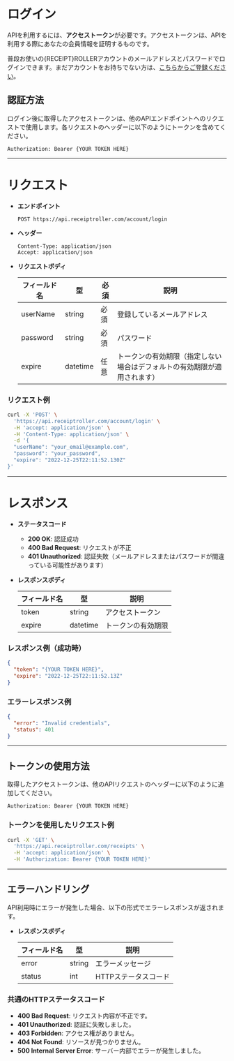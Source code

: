 # ログイン

APIを利用するには、**アクセストークン**が必要です。アクセストークンは、APIを利用する際にあなたの会員情報を証明するものです。

普段お使いの{RECEIPT}ROLLERアカウントのメールアドレスとパスワードでログインできます。まだアカウントをお持ちでない方は、[こちらからご登録ください](https://receiptroller.com/identity/account/register?culture=ja)。

## 認証方法

ログイン後に取得したアクセストークンは、他のAPIエンドポイントへのリクエストで使用します。各リクエストのヘッダーに以下のようにトークンを含めてください。

```
Authorization: Bearer {YOUR TOKEN HERE}
```

---

# リクエスト

- **エンドポイント**

  ```
  POST https://api.receiptroller.com/account/login
  ```

- **ヘッダー**

  ```
  Content-Type: application/json
  Accept: application/json
  ```

- **リクエストボディ**

  | フィールド名 | 型       | 必須 | 説明                                                        |
  |--------------|----------|------|-------------------------------------------------------------|
  | userName     | string   | 必須 | 登録しているメールアドレス                                      |
  | password     | string   | 必須 | パスワード                                                    |
  | expire       | datetime | 任意 | トークンの有効期限（指定しない場合はデフォルトの有効期限が適用されます） |

### リクエスト例

```bash
curl -X 'POST' \
  'https://api.receiptroller.com/account/login' \
  -H 'accept: application/json' \
  -H 'Content-Type: application/json' \
  -d '{
  "userName": "your_email@example.com",
  "password": "your_password",
  "expire": "2022-12-25T22:11:52.130Z"
}'
```

---

# レスポンス

- **ステータスコード**

  - **200 OK**: 認証成功
  - **400 Bad Request**: リクエストが不正
  - **401 Unauthorized**: 認証失敗（メールアドレスまたはパスワードが間違っている可能性があります）

- **レスポンスボディ**

  | フィールド名 | 型       | 説明           |
  |--------------|----------|----------------|
  | token        | string   | アクセストークン   |
  | expire       | datetime | トークンの有効期限 |

### レスポンス例（成功時）

```json
{
  "token": "{YOUR TOKEN HERE}",
  "expire": "2022-12-25T22:11:52.13Z"
}
```

### エラーレスポンス例

```json
{
  "error": "Invalid credentials",
  "status": 401
}
```

---

## トークンの使用方法

取得したアクセストークンは、他のAPIリクエストのヘッダーに以下のように追加してください。

```
Authorization: Bearer {YOUR TOKEN HERE}
```

### トークンを使用したリクエスト例

```bash
curl -X 'GET' \
  'https://api.receiptroller.com/receipts' \
  -H 'accept: application/json' \
  -H 'Authorization: Bearer {YOUR TOKEN HERE}'
```

---

## エラーハンドリング

API利用時にエラーが発生した場合、以下の形式でエラーレスポンスが返されます。

- **レスポンスボディ**

  | フィールド名 | 型     | 説明            |
  |--------------|--------|-----------------|
  | error        | string | エラーメッセージ    |
  | status       | int    | HTTPステータスコード |

### 共通のHTTPステータスコード

- **400 Bad Request**: リクエスト内容が不正です。
- **401 Unauthorized**: 認証に失敗しました。
- **403 Forbidden**: アクセス権がありません。
- **404 Not Found**: リソースが見つかりません。
- **500 Internal Server Error**: サーバー内部でエラーが発生しました。

